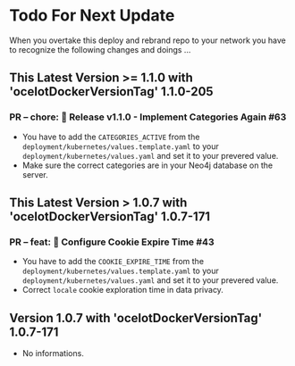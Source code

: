 # Todo For Next Update

When you overtake this deploy and rebrand repo to your network you have to recognize the following changes and doings …

## This Latest Version >= 1.1.0 with 'ocelotDockerVersionTag' 1.1.0-205

### PR –  chore: 🍰 Release v1.1.0 - Implement Categories Again #63

- You have to add the `CATEGORIES_ACTIVE` from the `deployment/kubernetes/values.template.yaml` to your `deployment/kubernetes/values.yaml` and set it to your prevered value.
- Make sure the correct categories are in your Neo4j database on the server.

## This Latest Version > 1.0.7 with 'ocelotDockerVersionTag' 1.0.7-171

### PR – feat: 🍰 Configure Cookie Expire Time #43

- You have to add the `COOKIE_EXPIRE_TIME` from the `deployment/kubernetes/values.template.yaml` to your `deployment/kubernetes/values.yaml` and set it to your prevered value.
- Correct `locale` cookie exploration time in data privacy.

## Version 1.0.7 with 'ocelotDockerVersionTag' 1.0.7-171

- No informations.
